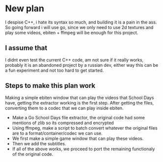 # New plan
I despise C++, i hate its syntax so much, and building it is a pain in the ass.
So going forward i will use go, since we only need to use 2d textures and play some videos, ebiten + ffmpeg will be enough for this project.

## I assume that
I didnt even test the current C++ code, am not sure if it really works, probably it is an abandoned project by a russian dev, either way this can be a fun experiment and not too hard to get started.

## Steps to make this plan work
Making a simple ebiten window that can play the videos that School Days have, getting the extractor working is the first step.
After getting the files, converting them to a codec that we can play inside ebiten.

- Make a Go School Days file extractor, the original code had some mentions of zlib so its compressed and encrypted
- Using ffmpeg, make a script to batch convert whatever the original files are to a format/container/codec we can use.
- We first make a simple game window that can play these videos.
- Then we add the subtitles.
- If all of the above works, we proceed to port the remaining functionaly of the original code.

